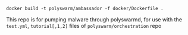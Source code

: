 `docker build -t polyswarm/ambassador -f docker/Dockerfile .`

This repo is for pumping malware through polyswarmd, for use with the `test.yml`, `tutorial[,1,2]` files of `polyswarm/orchestration` repo
